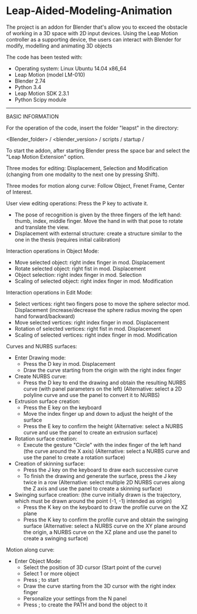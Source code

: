 # Leap-Aided-Modeling-Animation
The project is an addon for Blender that's allow you to exceed the obstacle of working in a 3D space with 2D input devices. Using the Leap Motion controller as a supporting device, the users can interact with Blender for modify, modelling and animating 3D objects 

The code has been tested with:

- Operating system: Linux Ubuntu 14.04 x86_64
- Leap Motion (model LM-010)
- Blender 2.74
- Python 3.4
- Leap Motion SDK 2.3.1
- Python Scipy module

-------------------------------------------------- -----------------------------------------
BASIC INFORMATION

For the operation of the code, insert the folder "leapst" in the directory:

<Blender_folder> / <blender_version> / scripts / startup /

To start the addon, after starting Blender press the space bar and select the "Leap Motion Extension" option.

Three modes for editing: Displacement, Selection and Modification (changing from one modality to the next one by pressing Shift).

Three modes for motion along curve: Follow Object, Frenet Frame, Center of Interest.

User view editing operations:
Press the P key to activate it. 
- The pose of recognition is given by the three fingers of the left hand: thumb, index, middle finger. 
  Move the hand in with that pose to rotate and translate the view.
- Displacement with external structure: create a structure similar to the one in the thesis (requires initial calibration)

Interaction operations in Object Mode:
- Move selected object: right index finger in mod. Displacement
- Rotate selected object: right fist in mod. Displacement
- Object selection: right index finger in mod. Selection
- Scaling of selected object: right index finger in mod. Modification

Interaction operations in Edit Mode:
- Select vertices: right two fingers pose to move the sphere selector mod. Displacement
(increase/decrease the sphere radius moving the open hand forward/backward)
- Move selected vertices: right index finger in mod. Displacement
- Rotation of selected vertices: right fist in mod. Displacement
- Scaling of selected vertices: right index finger in mod. Modification

Curves and NURBS surfaces:
- Enter Drawing mode:
  - Press the D key in mod. Displacement
  - Draw the curve starting from the origin with the right index finger
- Create NURBS curve:
  - Press the D key to end the drawing and obtain the resulting NURBS curve (with panel parameters on the left)
  (Alternative: select a 2D polyline curve and use the panel to convert it to NURBS)
- Extrusion surface creation:
  - Press the E key on the keyboard
  - Move the index finger up and down to adjust the height of the surface
  - Press the E key to confirm the height
  (Alternative: select a NURBS curve and use the panel to create an extrusion surface)
- Rotation surface creation:
  - Execute the gesture "Circle" with the index finger of the left hand (the curve around the X axis)
  (Alternative: select a NURBS curve and use the panel to create a rotation surface)
- Creation of skinning surface:
  - Press the J key on the keyboard to draw each successive curve
  - To finish the drawing and generate the surface, press the J key twice in a row
  (Alternative: select multiple 2D NURBS curves along the Z axis and use the panel to create a skinning surface)
- Swinging surface creation:
  (the curve initially drawn is the trajectory, which must be drawn around the point (-1, -1) intended as origin)
  - Press the K key on the keyboard to draw the profile curve on the XZ plane
  - Press the K key to confirm the profile curve and obtain the swinging surface
  (Alternative: select a NURBS curve on the XY plane around the origin, a NURBS curve on the XZ plane and use the panel to create a swinging surface)

Motion along curve:
- Enter Object Mode:
  - Select the position of 3D cursor (Start point of the curve)
  - Select 1 or more object 
  - Press ; to start
  - Draw the curve starting from the 3D cursor with the right index finger
  - Personalize your settings from the N panel
  - Press ; to create the PATH and bond the object to it
